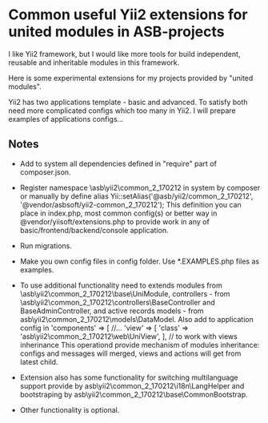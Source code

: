 
Common useful Yii2 extensions for united modules in ASB-projects
================================================================

I like Yii2 framework, but I would like more tools
for build independent, reusable and inheritable modules in this framework.

Here is some experimental extensions for my projects provided by "united modules".

Yii2 has two applications template - basic and advanced.
To satisfy both need more complicated configs which too many in Yii2.
I will prepare examples of applications configs...

Notes
-----
* Add to system all dependencies defined in "require" part of composer.json.

* Register namespace \asb\yii2\common_2_170212 in system by composer or manually by define alias
  Yii::setAlias('@asb/yii2/common_2_170212', '@vendor/asbsoft/yii2-common_2_170212');
  This definition you can place in index.php, most common config(s)
  or better way in @vendor/yiisoft/extensions.php to provide work
  in any of basic/frontend/backend/console application.

* Run migrations.

* Make you own config files in config folder.
  Use *.EXAMPLES.php files as examples.

* To use additional functionality need to extends modules from \asb\yii2\common_2_170212\base\UniModule,
  controllers - from \asb\yii2\common_2_170212\controllers\BaseController and BaseAdminController,
  and active records models - from asb\yii2\common_2_170212\models\DataModel.
  Also add to application config in 'components' => [ //...
      'view' => [
          'class' => 'asb\yii2\common_2_170212\web\UniView',
      ], // to work with views inherinance
  This operationd provide mechanism of modules inheritance:
  configs and messages will merged, views and actions will get from latest child.

* Extension also has some functionality for switching multilanguage support provide by
  asb\yii2\common_2_170212\i18n\LangHelper and bootstraping by asb\yii2\common_2_170212\base\CommonBootstrap.

* Other functionality is optional.
